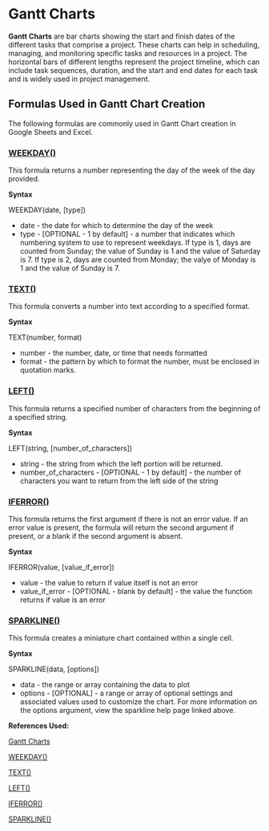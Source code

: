 # Gantt Charts

**Gantt Charts** are bar charts showing the start and finish dates of the different tasks that comprise a project. These charts can help in scheduling, managing, and monitoring specific tasks and resources in a project. The horizontal bars of different lengths represent the project timeline, which can include task sequences, duration, and the start and end dates for each task and is widely used in project management.

## Formulas Used in Gantt Chart Creation

The following formulas are commonly used in Gantt Chart creation in Google Sheets and Excel. 

### [WEEKDAY()](https://support.google.com/docs/answer/3092985?hl=en)
This formula returns a number representing the day of the week of the day provided. 

**Syntax**

WEEKDAY(date, [type])

  * date - the date for which to determine the day of the week
  * type - [OPTIONAL - 1 by default] - a number that indicates which numbering system to use to represent weekdays. If type is 1, days are counted from Sunday; the value of Sunday is 1 and the value of Saturday is 7. If type is 2, days are counted from Monday; the valye of Monday is 1 and the value of Sunday is 7.


### [TEXT()](https://support.google.com/docs/answer/3094139?hl=en&sjid=3583168966296803426-NC)
This formula converts a number into text according to a specified format.

**Syntax**

TEXT(number, format)

  * number - the number, date, or time that needs formatted
  * format - the pattern by which to format the number, must be enclosed in quotation marks.

### [LEFT()](https://support.google.com/docs/answer/3094079?hl=en)
This formula returns a specified number of characters from the beginning of a specified string.

**Syntax**

LEFT(string, [number_of_characters])

  * string - the string from which the left portion will be returned.
  * number_of_characters - [OPTIONAL - 1 by default] - the number of characters you want to return from the left side of the string

### [IFERROR()](https://support.google.com/docs/answer/3093304?hl=en&sjid=3583168966296803426-NC)
This formula returns the first argument if there is not an error value. If an error value is present, the formula will return the second argument if present, or a blank if the second argument is absent.

**Syntax**

IFERROR(value, [value_if_error])

  * value - the value to return if value itself is not an error
  * value_if_error - [OPTIONAL - blank by default] - the value the function returns if value is an error

### [SPARKLINE()](https://support.google.com/docs/answer/3093289?hl=en&sjid=3583168966296803426-NC)
This formula creates a miniature chart contained within a single cell.

**Syntax**

SPARKLINE(data, [options])

  * data - the range or array containing the data to plot
  * options - [OPTIONAL] - a range or array of optional settings and associated values used to customize the chart. For more information on the options argument, view the sparkline help page linked above.

**References Used:**

[Gantt Charts](https://www.investopedia.com/terms/g/gantt-chart.asp)

[WEEKDAY()](https://support.google.com/docs/answer/3092985?hl=en)

[TEXT()](https://support.google.com/docs/answer/3094139?hl=en&sjid=3583168966296803426-NC)

[LEFT()](https://support.google.com/docs/answer/3094079?hl=en)

[IFERROR()](https://support.google.com/docs/answer/3093304?hl=en&sjid=3583168966296803426-NC)

[SPARKLINE()](https://support.google.com/docs/answer/3093289?hl=en&sjid=3583168966296803426-NC)
